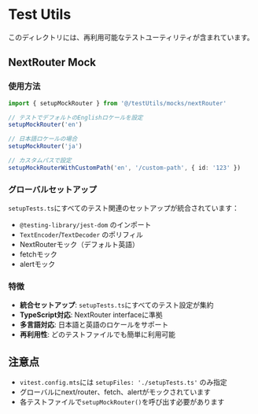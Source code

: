 # Test Utils

このディレクトリには、再利用可能なテストユーティリティが含まれています。

## NextRouter Mock

### 使用方法

```typescript
import { setupMockRouter } from '@/testUtils/mocks/nextRouter'

// テストでデフォルトのEnglishロケールを設定
setupMockRouter('en')

// 日本語ロケールの場合
setupMockRouter('ja')

// カスタムパスで設定
setupMockRouterWithCustomPath('en', '/custom-path', { id: '123' })
```

### グローバルセットアップ

`setupTests.ts`にすべてのテスト関連のセットアップが統合されています：

- `@testing-library/jest-dom` のインポート
- `TextEncoder`/`TextDecoder` のポリフィル
- NextRouterモック（デフォルト英語）
- fetchモック
- alertモック

### 特徴

- **統合セットアップ**: `setupTests.ts`にすべてのテスト設定が集約
- **TypeScript対応**: NextRouter interfaceに準拠
- **多言語対応**: 日本語と英語のロケールをサポート
- **再利用性**: どのテストファイルでも簡単に利用可能

## 注意点

- `vitest.config.mts`には `setupFiles: './setupTests.ts'` のみ指定
- グローバルにnext/router、fetch、alertがモックされています
- 各テストファイルで`setupMockRouter()`を呼び出す必要があります
